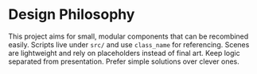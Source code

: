 # Design Philosophy

This project aims for small, modular components that can be recombined easily. Scripts live under `src/` and use `class_name` for referencing. Scenes are lightweight and rely on placeholders instead of final art. Keep logic separated from presentation. Prefer simple solutions over clever ones.
